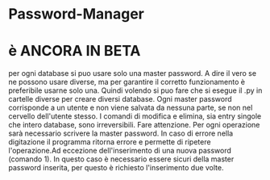 # Password-Manager
# è ANCORA IN BETA
per ogni database si puo usare solo una master password. A dire il vero se ne possono usare diverse, ma per garantire il corretto funzionamento è preferibile usarne solo una. Quindi volendo si puo fare che si esegue il .py in cartelle diverse per creare diversi database. Ogni master password corrisponde a un utente e non viene salvata da nessuna parte, se non nel cervello dell'utente stesso. I comandi di modifica e elimina, sia entry singole che intero database, sono irreversibili. Fare attenzione. Per ogni operazione sarà necessario scrivere la master password. In caso di errore nella digitazione il programma ritorna errore e permette di ripetere l'operazione.Ad eccezione dell'inserimento di una nuova password (comando 1). In questo caso è necessario essere sicuri della master password inserita, per questo è richiesto l'inserimento due volte.

